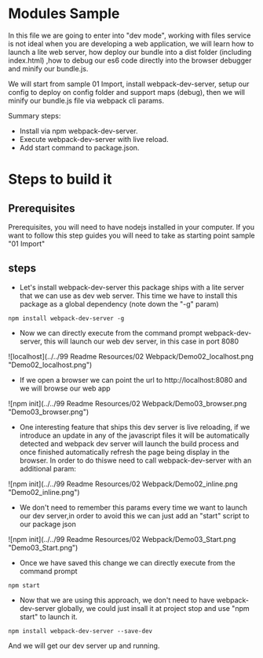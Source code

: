 # Modules Sample

In this file we are going to enter into "dev mode", working with files service
is not ideal when you are developing a web application, we will learn how to launch
a lite web server, how deploy our bundle into a dist folder (including index.html)
,how to debug our es6 code directly into the browser debugger and minify
our bundle.js.

We will start from sample 01 Import, install webpack-dev-server, setup our config
to deploy on config folder and support maps (debug), then we will minify
our bundle.js file via webpack cli params.

Summary steps:
 - Install via npm webpack-dev-server.
 - Execute webpack-dev-server with live reload.
 - Add start command to package.json.

# Steps to build it

## Prerequisites

Prerequisites, you will need to have nodejs installed in your computer. If you want to follow this step guides you will need to take as starting point sample "01 Import"

## steps

- Let's install webpack-dev-server this package ships with a lite server that we
can use as dev web server. This time we have to install this package as a global dependency (note down the "-g" param)

````
npm install webpack-dev-server -g
````

- Now we can directly execute from the command prompt webpack-dev-server, this
will launch our web dev server, in this case in port 8080

![localhost](../../99 Readme Resources/02 Webpack/Demo02_localhost.png "Demo02_localhost.png")


- If we open a browser we can point the url to http://localhost:8080 and we will browse our web app

![npm init](../../99 Readme Resources/02 Webpack/Demo03_browser.png "Demo03_browser.png")



- One interesting feature that ships this dev server is live reloading, if we introduce an update in any of the javascript files it will be automatically detected and  webpack dev server will launch the build process and once finished automatically refresh the page being display in the browser. In order to do thiswe need to call webpack-dev-server with an additional param:

![npm init](../../99 Readme Resources/02 Webpack/Demo02_inline.png "Demo02_inline.png")

- We don't need to remember this params every time we want to launch our dev
server,in order to avoid this we can just add an "start" script to our package json

![npm init](../../99 Readme Resources/02 Webpack/Demo03_Start.png "Demo03_Start.png")


- Once we have saved this change we can directly execute from the command prompt

````
npm start
````

- Now that we are using this approach, we don't need to have webpack-dev-server globally, we could just insall it at project stop and use "npm start" to launch it.

````
npm install webpack-dev-server --save-dev
````


And we will get our dev server up and running.
